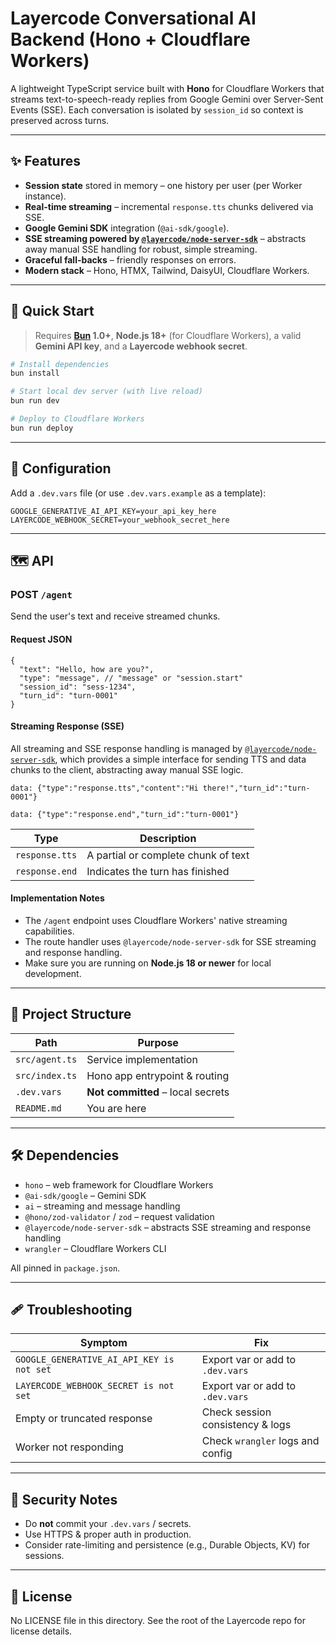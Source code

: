 # Layercode Conversational AI Backend (Hono + Cloudflare Workers)

A lightweight TypeScript service built with **Hono** for Cloudflare Workers that streams text-to-speech-ready replies from Google Gemini over Server-Sent Events (SSE). Each conversation is isolated by `session_id` so context is preserved across turns.

---

## ✨ Features

- **Session state** stored in memory – one history per user (per Worker instance).
- **Real-time streaming** – incremental `response.tts` chunks delivered via SSE.
- **Google Gemini SDK** integration (`@ai-sdk/google`).
- **SSE streaming powered by [`@layercode/node-server-sdk`](https://www.npmjs.com/package/@layercode/node-server-sdk`)** – abstracts away manual SSE handling for robust, simple streaming.
- **Graceful fall-backs** – friendly responses on errors.
- **Modern stack** – Hono, HTMX, Tailwind, DaisyUI, Cloudflare Workers.

---

## 🚀 Quick Start

> Requires **[Bun](https://bun.sh) 1.0+**, **Node.js 18+** (for Cloudflare Workers), a valid **Gemini API key**, and a **Layercode webhook secret**.

```bash
# Install dependencies
bun install

# Start local dev server (with live reload)
bun run dev

# Deploy to Cloudflare Workers
bun run deploy
```

---

## 🔧 Configuration

Add a `.dev.vars` file (or use `.dev.vars.example` as a template):

```env
GOOGLE_GENERATIVE_AI_API_KEY=your_api_key_here
LAYERCODE_WEBHOOK_SECRET=your_webhook_secret_here
```

---

## 🗺️ API

### POST `/agent`

Send the user's text and receive streamed chunks.

#### Request JSON

```jsonc
{
  "text": "Hello, how are you?",
  "type": "message", // "message" or "session.start"
  "session_id": "sess-1234",
  "turn_id": "turn-0001"
}
```

#### Streaming Response (SSE)

All streaming and SSE response handling is managed by [`@layercode/node-server-sdk`](https://www.npmjs.com/package/@layercode/node-server-sdk), which provides a simple interface for sending TTS and data chunks to the client, abstracting away manual SSE logic.

```
data: {"type":"response.tts","content":"Hi there!","turn_id":"turn-0001"}

data: {"type":"response.end","turn_id":"turn-0001"}
```

| Type           | Description                         |
| -------------- | ----------------------------------- |
| `response.tts` | A partial or complete chunk of text |
| `response.end` | Indicates the turn has finished     |

#### Implementation Notes

- The `/agent` endpoint uses Cloudflare Workers' native streaming capabilities.
- The route handler uses `@layercode/node-server-sdk` for SSE streaming and response handling.
- Make sure you are running on **Node.js 18 or newer** for local development.

---

## 🧩 Project Structure

| Path           | Purpose                           |
| -------------- | --------------------------------- |
| `src/agent.ts` | Service implementation            |
| `src/index.ts` | Hono app entrypoint & routing     |
| `.dev.vars`    | **Not committed** – local secrets |
| `README.md`    | You are here                      |

---

## 🛠️ Dependencies

- `hono` – web framework for Cloudflare Workers
- `@ai-sdk/google` – Gemini SDK
- `ai` – streaming and message handling
- `@hono/zod-validator` / `zod` – request validation
- `@layercode/node-server-sdk` – abstracts SSE streaming and response handling
- `wrangler` – Cloudflare Workers CLI

All pinned in `package.json`.

---

## 🩹 Troubleshooting

| Symptom                                   | Fix                              |
| ----------------------------------------- | -------------------------------- |
| `GOOGLE_GENERATIVE_AI_API_KEY is not set` | Export var or add to `.dev.vars` |
| `LAYERCODE_WEBHOOK_SECRET is not set`     | Export var or add to `.dev.vars` |
| Empty or truncated response               | Check session consistency & logs |
| Worker not responding                     | Check `wrangler` logs and config |

---

## 🔐 Security Notes

- Do **not** commit your `.dev.vars` / secrets.
- Use HTTPS & proper auth in production.
- Consider rate-limiting and persistence (e.g., Durable Objects, KV) for sessions.

---

## 📝 License

No LICENSE file in this directory. See the root of the Layercode repo for license details.
